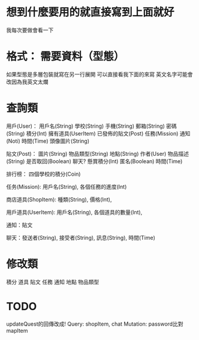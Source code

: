 # 想到什麼要用的就直接寫到上面就好
我每次要做會看一下

# 格式： 需要資料（型態）
如果型態是多層包裝就寫在另一行展開
可以直接看我下面的來寫
英文名字可能會改因為我英文太爛

# 查詢類
用戶(User)： 用戶名(String) 學校(String) 手機(String) 郵箱(String) 密碼(String) 積分(Int) 擁有道具(UserItem) 已發佈的貼文(Post) 任務(Mission) 通知(Noti) 時間(Time) 頭像圖片(String)

貼文(Post)： 圖片(String) 物品類型(String) 地點(String) 作者(User) 物品描述(String) 是否取回(Boolean) 聊天? 懸賞積分(Int) 匿名(Boolean) 時間(Time)

排行榜： 四個學校的積分(Coin) 

任务(Mission): 用戶名(String), 各個任務的進度(Int)

商店道具(ShopItem): 種類(String), 價格(Int),

用戶道具(UserItem): 用戶名(String), 各個道具的數量(Int),

通知：貼文

聊天：發送者(String), 接受者(String), 訊息(String), 時間(Time)

# 修改類

積分 道具 貼文 任務 通知 地點 物品類型

# TODO
updateQuest的回傳改成!
Query: shopItem, chat
Mutation:
password比對
mapItem